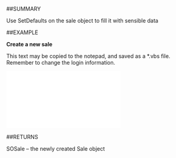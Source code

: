 

##SUMMARY

Use SetDefaults on the sale object to fill it with sensible data


##EXAMPLE

**Create a new sale**

This text may be copied to the notepad, and saved as a *.vbs file. Remember to change the login information.

![](../../Examples/vbs/Database.CreateSale.vbs.txt)




##RETURNS

SOSale – the newly created Sale object




